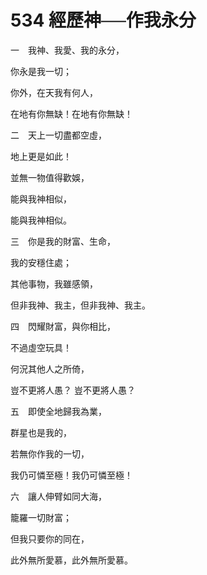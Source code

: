 # 534 經歷神──作我永分

一　我神、我愛、我的永分，

你永是我一切；

你外，在天我有何人，

在地有你無缺！在地有你無缺！

二　天上一切盡都空虛，

地上更是如此！

並無一物值得歡娛，

能與我神相似，

能與我神相似。

三　你是我的財富、生命，

我的安穩住處；

其他事物，我雖感領，

但非我神、我主，但非我神、我主。

四　閃耀財富，與你相比，

不過虛空玩具！

何況其他人之所倚，

豈不更將人愚？ 豈不更將人愚？

五　即使全地歸我為業，

群星也是我的，

若無你作我的一切，

我仍可憐至極！我仍可憐至極！

六　讓人伸臂如同大海，

籠羅一切財富；

但我只要你的同在，

此外無所愛慕，此外無所愛慕。

